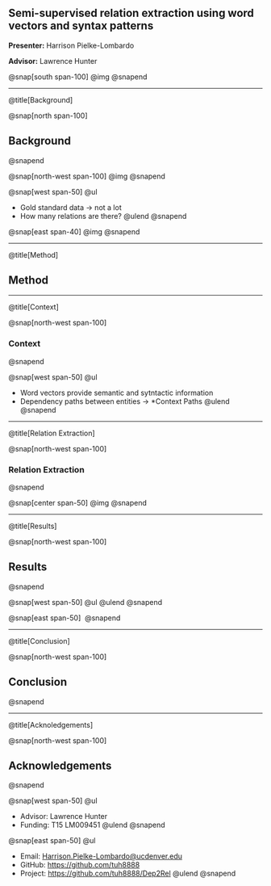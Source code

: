 ## Semi-supervised relation extraction using word vectors and syntax patterns

**Presenter:** Harrison Pielke-Lombardo

**Advisor:** Lawrence Hunter

@snap[south span-100]
@img[](resources/CUAnschutz_sl_clr.png)
@snapend

---
@title[Background]

@snap[north span-100]
## Background
@snapend

@snap[north-west span-100]
@img[](resources/CUAnschutz_sm_clr.png)
@snapend

@snap[west span-50]
@ul[](false)
- Gold standard data &rarr; not a lot
- How many relations are there?
@ulend
@snapend

@snap[east span-40]
@img[](resources/dep_example.gif)
@snapend

---
@title[Method]

## Method

---
@title[Context]

@snap[north-west span-100]
### Context
@snapend

@snap[west span-50]
@ul[](false)
- Word vectors provide semantic and sytntactic information
- Dependency paths between entities &rarr; *Context Paths
@ulend
@snapend

---
@title[Relation Extraction]

@snap[north-west span-100]
### Relation Extraction
@snapend

@snap[center span-50]
@img[](resources/algorithm.svg)
@snapend

---
@title[Results]

@snap[north-west span-100]
## Results
@snapend

@snap[west span-50]
@ul[](false)
@ulend
@snapend

@snap[east span-50]
![]()
@snapend

---
@title[Conclusion]

@snap[north-west span-100]
## Conclusion
@snapend

---
@title[Acknoledgements]

@snap[north-west span-100]
## Acknowledgements
@snapend

@snap[west span-50]
@ul[](false)
- Advisor: Lawrence Hunter
- Funding: T15 LM009451
@ulend
@snapend

@snap[east span-50]
@ul[](false)
- Email: Harrison.Pielke-Lombardo@ucdenver.edu
- GitHub: https://github.com/tuh8888
- Project: https://github.com/tuh8888/Dep2Rel
@ulend
@snapend
